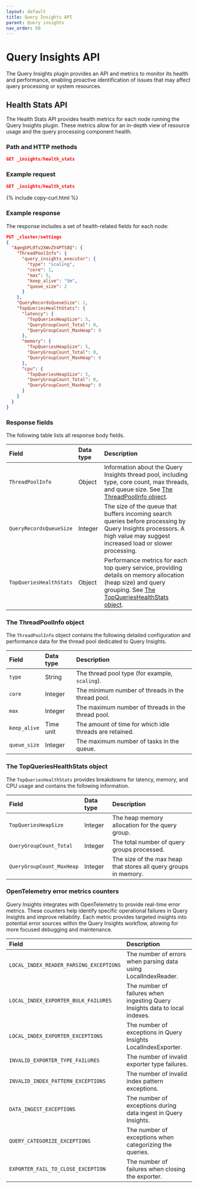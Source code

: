 ```yaml
---
layout: default
title: Query Insights API
parent: Query insights
nav_order: 50
---
```


# Query Insights API

The Query Insights plugin provides an API and metrics to monitor its health and performance, enabling proactive identification of issues that may affect query processing or system resources. 

## Health Stats API

The Health Stats API provides health metrics for each node running the Query Insights plugin. These metrics allow for an in-depth view of resource usage and the query processing component health.

### Path and HTTP methods

```json
GET _insights/health_stats
```

### Example request

```json
GET _insights/health_stats
```
{% include copy-curl.html %}

### Example response

The response includes a set of health-related fields for each node:

```json
PUT _cluster/settings
{
  "AqegbPL0Tv2XWvZV4PTS8Q": {
    "ThreadPoolInfo": {
      "query_insights_executor": {
        "type": "scaling",
        "core": 1,
        "max": 5,
        "keep_alive": "5m",
        "queue_size": 2
      }
    },
    "QueryRecordsQueueSize": 2,
    "TopQueriesHealthStats": {
      "latency": {
        "TopQueriesHeapSize": 5,
        "QueryGroupCount_Total": 0,
        "QueryGroupCount_MaxHeap": 0
      },
      "memory": {
        "TopQueriesHeapSize": 5,
        "QueryGroupCount_Total": 0,
        "QueryGroupCount_MaxHeap": 0
      },
      "cpu": {
        "TopQueriesHeapSize": 5,
        "QueryGroupCount_Total": 0,
        "QueryGroupCount_MaxHeap": 0
      }
    }
  }
}
```

### Response fields

The following table lists all response body fields.

Field | Data type        | Description
:--- |:---| :---
`ThreadPoolInfo` | Object | Information about the Query Insights thread pool, including type, core count, max threads, and queue size. See [The ThreadPoolInfo object](#the-threadpoolinfo-object).
`QueryRecordsQueueSize` | Integer | The size of the queue that buffers incoming search queries before processing by Query Insights processors. A high value may suggest increased load or slower processing.
`TopQueriesHealthStats` | Object | Performance metrics for each top query service, providing details on memory allocation (heap size) and query grouping. See [The TopQueriesHealthStats object](#the-topquerieshealthstats-object).

### The ThreadPoolInfo object

The `ThreadPoolInfo` object contains the following detailed configuration and performance data for the thread pool dedicated to Query Insights.

Field | Data type        | Description
:--- |:---| :---
`type`| String | The thread pool type (for example, `scaling`).
`core`| Integer | The minimum number of threads in the thread pool.
`max`| Integer | The maximum number of threads in the thread pool.
`keep_alive`| Time unit | The amount of time for which idle threads are retained.
`queue_size`| Integer | The maximum number of tasks in the queue.

### The TopQueriesHealthStats object

The `TopQueriesHealthStats` provides breakdowns for latency, memory, and CPU usage and contains the following information.

Field | Data type        | Description
:--- |:---| :---
`TopQueriesHeapSize`| Integer | The heap memory allocation for the query group.
`QueryGroupCount_Total`| Integer | The total number of query groups processed.
`QueryGroupCount_MaxHeap`| Integer | The size of the max heap that stores all query groups in memory.

### OpenTelemetry error metrics counters

Query Insights integrates with OpenTelemetry to provide real-time error metrics. These counters help identify specific operational failures in Query Insights and improve reliability. Each metric provides targeted insights into potential error sources within the Query Insights workflow, allowing for more focused debugging and maintenance.

Field | Description
:--- | :---
`LOCAL_INDEX_READER_PARSING_EXCEPTIONS` | The number of errors when parsing data using LocalIndexReader.
`LOCAL_INDEX_EXPORTER_BULK_FAILURES` | The number of failures when ingesting Query Insights data to local indexes.
`LOCAL_INDEX_EXPORTER_EXCEPTIONS` | The number of exceptions in Query Insights LocalIndexExporter.
`INVALID_EXPORTER_TYPE_FAILURES` | The number of invalid exporter type failures.
`INVALID_INDEX_PATTERN_EXCEPTIONS` | The number of invalid index pattern exceptions.
`DATA_INGEST_EXCEPTIONS` | The number of exceptions during data ingest in Query Insights.
`QUERY_CATEGORIZE_EXCEPTIONS` | The number of exceptions when categorizing the queries.
`EXPORTER_FAIL_TO_CLOSE_EXCEPTION` | The number of failures when closing the exporter.

